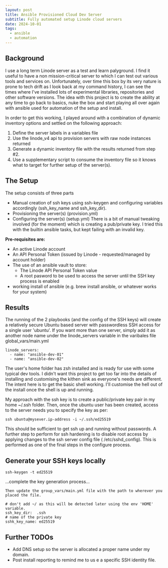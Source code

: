 ```yaml
---
layout: post
title: Ansible Provisioned Cloud Dev Server
subtitle: Fully automated setup Linode cloud servers
date: 2024-10-01
tags:
  - ansible
  - automation
---
```


## Background
I use a long term Linode server as a test and learn palyground. I find it useful to have a non mission-critical server to which I can test out various tools and services on. Unfortunately, over time this box by its very nature is prone to tech drift as I look back at my command history, I can see the times where I've installed lots of experimental libraries, repositories and other software versions.
The idea with this project is to create the ability at any time to go back to basics, nuke the box and start playing all over again with ansible used for automation of the setup and install.

In order to get this working, I played around with a combination of dynamic inventory options and settled on the following approach:
1. Define the server labels in a variables file
2. Use the linode_v4 api to provision servers with raw node instances returned
3. Generate a dynamic inventory file with the results returned from step #2.
4. Use a supplementary script to consume the inventory file so it knows what to target for further setup of the server(s).

## The Setup
The setup consists of three parts
- Manual creation of ssh keys using ssh-keygen and configuring variables accordingly (ssh_key_name and ssh_key_dir). 
- Provisioning the server(s) (provision.yml)
- Configuring the server(s) (setup.yml)
There is a bit of manual tweaking involved (for the moment) which is creating a pub/private key. I tried this with the builtin ansible tasks, but kept failing with an invalid key.

**Pre-requisites are:**
- An active Linode account
- An API Personal Token (issued by Linode - requested/managed by account holder)
- The use of an ansible vault to store:
  - The Linode API Personal Token value
  - A root pasword to be used to access the server until the SSH key process is enabled
- working install of ansible (e.g. brew install ansible, or whatever works for your system)

## Results
The running of the 2 playbooks (and the config of the SSH keys) will create a relatively secure Ubuntu based server with passwordless SSH access for a single user 'ubuntu'.
If you want more than one server, simply add it as another node name under the linode_servers variable in the varibales file global_vars/main.yml

```
linode_servers:
  - name: "ansible-dev-01"
  - name: "ansible-dev-02"
```

The user's home folder has zsh installed and is ready for use with some typical dev tools. I didn't want this project to get too far into the details of installing and customising the kithen sink as everyone's needs are different. The intent here is to get the basic shell working. I'll customise the hell out of the install once the shell is up and running.

My approach with the ssh key is to create a public/private key pair in my home ~/.ssh folder.
Then, once the ubuntu user has been created, access to the server needs you to specify the key as per:

```
ssh ubuntu@mysever.ip-address -i ~/.ssh/ed25519
```

This should be sufficient to get ssh up and running without passwords. A further step to perform for ssh hardening is to disable root access by applying changes to the ssh server config file ( /etc/sshd_config). This is performed as one of the final steps in the configure process.

## Generate your SSH keys locally
```
ssh-keygen -t ed25519
```

...complete the key generation process...
```
Then update the group_vars/main.yml file with the path to wherever you placed the file.

# don't add ~/ as this will be detected later using the env 'HOME' variable.
ssh_key_dir:  .ssh
# name of the private key
sshk_key_name: ed25519 
```

## Further TODOs

- Add DNS setup so the server is allocated a proper name under my domain.
- Post install reporting to remind me to us e a specific SSH identity file.
